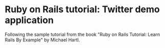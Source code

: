 # Ruby on Rails tutorial: Twitter demo application

Following the sample tutorial from the book "Ruby on Rails Tutorial: Learn Rails By Example"
by  Michael Hartl.